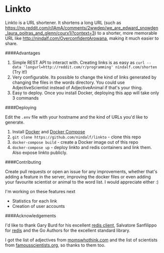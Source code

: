 Linkto
===

Linkto is a URL shortener. It shortens a long URL (such as https://np.reddit.com/r/IAmA/comments/2wwdep/we_are_edward_snowden_laura_poitras_and_glenn/courx1i?context=3) to a shorter, more memorable URL like http://nindalf.com/OverconfidentArowana, making it much easier to share.

####Advantages

1. Simple REST API to interact with. Creating links is as easy as `curl --data 'longurl=http://reddit.com/r/programming' nindalf.com/shorten` (Try it!)
2. Very configurable. Its possible to change the kind of links generated by changing the files in the words directory. You could use AdjectiveScientist instead of AdjectiveAnimal if that's your thing.
3. Easy to deploy. Once you install Docker, deploying this app will take only 3 commands

####Deploying

Edit the `.env` file with your hostname and the kind of URLs you'd like to generate.

1. Install [Docker](http://docs.docker.com/installation/ubuntulinux/) and [Docker Compose](http://docs.docker.com/compose/install/)
2. `git clone https://github.com/nindalf/linkto` - clone this repo
3. `docker-compose build` - create a Docker image out of this repo
4. `docker-compose up` - deploy linkto and redis containers and link them. Also expose linkto publicly.

####Contributing

Create pull requests or open an issue for any improvements, whether that's adding a feature in the server, improving the docker files or even adding your favourite scientist or animal to the word list. I would appreciate either :)

I'm working on these features next

* Statistics for each link
* Creation of user accounts

####Acknowledgements

I'd like to thank Gary Burd for his excellent [redis client](github.com/garyburd/redigo/redis), Salvatore Sanfilippo for [redis](http://redis.io/) and the Go Authors for the excellent standard library.

I got the list of adjectives from [momswhothink.com](http://www.momswhothink.com/reading/adjectives-that-start-with-a-to-z-list.html) and the list of scientists from [famousscientists.org](http://www.famousscientists.org/list/), so thanks to them too.
